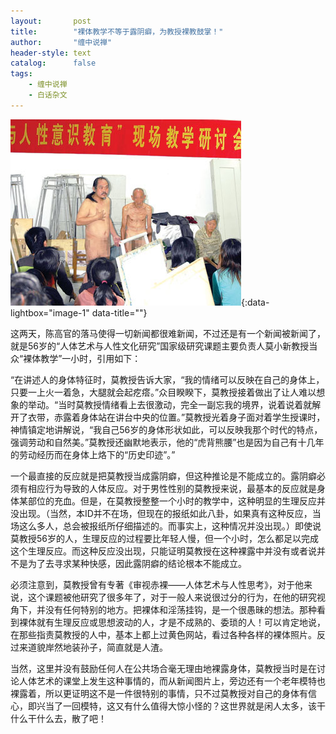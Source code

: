 ```yaml
---
layout:       post
title:        "裸体教学不等于露阴癖，为教授裸教鼓掌！"
author:       "缠中说禅"
header-style: text
catalog:      false
tags:
    - 缠中说禅
    - 白话杂文
---
```


[![](/img/czsc/20060927-0321.png)](/img/czsc/20060927-0321.png){:data-lightbox="image-1" data-title=""}



这两天，陈高官的落马使得一切新闻都很难新闻，不过还是有一个新闻被新闻了，就是56岁的“人体艺术与人性文化研究”国家级研究课题主要负责人莫小新教授当众“裸体教学”一小时，引用如下：



“在讲述人的身体特征时，莫教授告诉大家，“我的情绪可以反映在自己的身体上，只要一上火一着急，大腿就会起疙瘩。”众目睽睽下，莫教授接着做出了让人难以想象的举动。“当时莫教授情绪看上去很激动，完全一副忘我的境界，说着说着就解开了衣带，赤露着身体站在讲台中央的位置。”莫教授光着身子面对着学生授课时，神情镇定地讲解说，“我自己56岁的身体形状如此，可以反映我那个时代的特点，强调劳动和自然美。”莫教授还幽默地表示，他的“虎背熊腰”也是因为自己有十几年的劳动经历而在身体上烙下的“历史印迹”。”



一个最直接的反应就是把莫教授当成露阴癖，但这种推论是不能成立的。露阴癖必须有相应行为导致的人体反应。对于男性性别的莫教授来说，最基本的反应就是身体某部位的充血。但是，在莫教授整整一个小时的教学中，这种明显的生理反应并没出现。（当然，本ID并不在场，但现在的报纸如此八卦，如果真有这种反应，当场这么多人，总会被报纸所仔细描述的。而事实上，这种情况并没出现。）即使说莫教授56岁的人，生理反应的过程要比年轻人慢，但一个小时，怎么都足以完成这个生理反应。而这种反应没出现，只能证明莫教授在这种裸露中并没有或者说并不是为了去寻求某种快感，因此露阴癖的结论根本不能成立。



必须注意到，莫教授曾有专著《审视赤裸——人体艺术与人性思考》，对于他来说，这个课题被他研究了很多年了，对于一般人来说很过分的行为，在他的研究视角下，并没有任何特别的地方。把裸体和淫荡挂钩，是一个很愚昧的想法。那种看到裸体就有生理反应或思想波动的人，才是不成熟的、委琐的人！可以肯定地说，在那些指责莫教授的人中，基本上都上过黄色网站，看过各种各样的裸体照片。反过来道貌岸然地装孙子，简直就是人渣。



当然，这里并没有鼓励任何人在公共场合毫无理由地裸露身体，莫教授当时是在讨论人体艺术的课堂上发生这种事情的，而从新闻图片上，旁边还有一个老年模特也裸露着，所以更证明这不是一件很特别的事情，只不过莫教授对自己的身体有信心，即兴当了一回模特，这又有什么值得大惊小怪的？这世界就是闲人太多，该干什么干什么去，散了吧！
